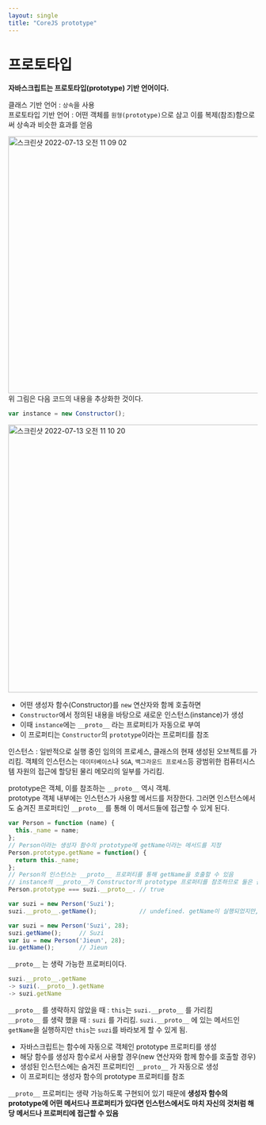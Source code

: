 ```yaml
---
layout: single
title: "CoreJS prototype"
---
```


# 프로토타입
**자바스크립트는 프로토타입(prototype) 기반 언어이다.**   

클래스 기반 언어 : `상속`을 사용    
프로토타입 기반 언어 : 어떤 객체를 `원형(prototype)`으로 삼고 이를 복제(참조)함으로써 상속과 비슷한 효과를 얻음    

<img width="518" alt="스크린샷 2022-07-13 오전 11 09 02" src="https://user-images.githubusercontent.com/84711115/178635877-d1e85858-f9ea-4f29-a9a6-33793af6d82e.png">
위 그림은 다음 코드의 내용을 추상화한 것이다.

```jsx
var instance = new Constructor();
```

<img width="540" alt="스크린샷 2022-07-13 오전 11 10 20" src="https://user-images.githubusercontent.com/84711115/178636028-ba9e940c-93e2-4693-a214-1a4cb97cdf3f.png">

- 어떤 생성자 함수(Constructor)를 `new` 연산자와 함께 호출하면
- `Constructor`에서 정의된 내용을 바탕으로 새로운 인스턴스(instance)가 생성
- 이때 `instance`에는 `__proto__` 라는 프로퍼티가 자동으로 부여
- 이 프로퍼티는 `Constructor`의 `prototype`이라는 프로퍼티를 참조    
    
인스턴스 : 일반적으로 실행 중인 임의의 프로세스, 클래스의 현재 생성된 오브젝트를 가리킴. 객체의 인스턴스는 `데이터베이스`나 `SGA`, `백그라운드 프로세스`등 광범위한 컴퓨터시스템 자원의 접근에 할당된 물리 메모리의 일부를 가리킴.

prototype은 객체, 이를 참조하는 `__proto__` 역시 객체.   
prototype 객체 내부에는 인스턴스가 사용할 메서드를 저장한다. 그러면 인스턴스에서도 숨겨진 프로퍼티인 `__proto__` 를 통해 이 메서드들에 접근할 수 있게 된다.    

```jsx
var Person = function (name) {
  this._name = name;
};
// Person이라는 생성자 함수의 prototype에 getName이라는 메서드를 지정
Person.prototype.getName = function() {
  return this._name;
};
// Person의 인스턴스는 __proto__ 프로퍼티를 통해 getName을 호출할 수 있음
// instance의 __proto__가 Constructor의 prototype 프로퍼티를 참조하므로 둘은 같은 객체를 바라봄
Person.prototype === suzi.__proto__. // true

var suzi = new Person('Suzi');
suzi.__proto__.getName();            // undefined. getName이 실행되었지만, this에 바인딩된 대상이 잘못 지정.
```

```jsx
var suzi = new Person('Suzi', 28);
suzi.getName();     // Suzi
var iu = new Person('Jieun', 28);
iu.getName();       // Jieun
```

`__proto__` 는 생략 가능한 프로퍼티이다.    

```jsx
suzi.__proto__.getName
-> suzi(.__proto__).getName
-> suzi.getName
```

`__proto__` 를 생략하지 않았을 때 : `this`는 `suzi.__proto__` 를 가리킴   
`__proto__` 를 생략 했을 때 : `suzi` 를 가리킴. `suzi.__proto__` 에 있는 메서드인 `getName`을 실행하지만 `this`는 `suzi`를 바라보게 할 수 있게 됨.    

- 자바스크립트는 함수에 자동으로 객체인 prototype 프로퍼티를 생성
- 해당 함수를 생성자 함수로서 사용할 경우(new 연산자와 함께 함수를 호출할 경우)
- 생성된 인스턴스에는 숨겨진 프로퍼티인 `__proto__` 가 자동으로 생성
- 이 프로퍼티는 생성자 함수의 prototype 프로퍼티를 참조

`__proto__` 프로퍼티는 생략 가능하도록 구현되어 있기 때문에 **생성자 함수의 prototype에 어떤 메서드나 프로퍼티가 있다면 인스턴스에서도 마치 자신의 것처럼 해당 메서드나 프로퍼티에 접근할 수 있음**

